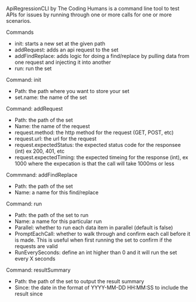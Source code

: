 ApiRegressionCLI by The Coding Humans is a command line tool to test APIs for issues by running through one or more calls for one or more scenarios.

Commands
- init: starts a new set at the given path
- addRequest: adds an api request to the set
- addFindReplace: adds logic for doing a find/replace by pulling data from one request and injecting it into another
- run: run the set

Command: init
- Path: the path where you want to store your set
- set.name: the name of the set

Command: addRequest
- Path: the path of the set
- Name: the name of the request
- request.method: the http method for the request (GET, POST, etc)
- request.url: the url for the request
- request.expectedStatus: the expected status code for the responsee (int) ex 200, 401, etc
- request.expectedTiming: the expected timeing for the response (int), ex 1000 where the expecation is that the call will take 1000ms or less

Commmand: addFindReplace
- Path: the path of the set
- Name: a name for this find/replace

Command: run
- Path: the path of the set to run
- Name: a name for this particular run
- Parallel: whether to run each data item in parallel (default is false)
- PromptEachCall: whether to walk through and confirm each call before it is made. This is useful when first running the set to confirm if the requests are valid
- RunEverySeconds: define an int higher than 0 and it will run the set every X seconds

Command: resultSummary
- Path: the path of the set to output the result summary
- Since: the date in the format of YYYY-MM-DD HH:MM:SS to include the result since
